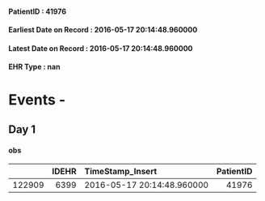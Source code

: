 
#### PatientID : 41976
#### Earliest Date on Record : 2016-05-17 20:14:48.960000
#### Latest Date on Record : 2016-05-17 20:14:48.960000
#### EHR Type : nan

# Events - 

## Day 1

#### obs
|        |   IDEHR | TimeStamp_Insert           |   PatientID |
|-------:|--------:|:---------------------------|------------:|
| 122909 |    6399 | 2016-05-17 20:14:48.960000 |       41976 |


